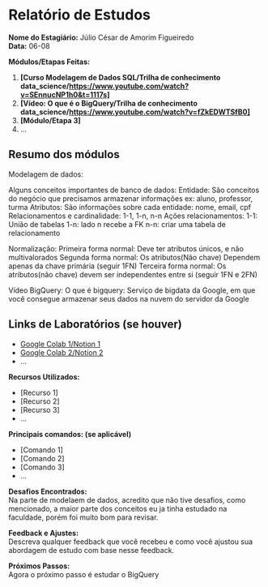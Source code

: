 # Relatório de Estudos

**Nome do Estagiário:** Júlio César de Amorim Figueiredo  
**Data:** 06-08

**Módulos/Etapas Feitas:**  
1. **[Curso Modelagem de Dados SQL/Trilha de conhecimento data_science/https://www.youtube.com/watch?v=SEnnucNP1h0&t=1117s]**
2. **[Vídeo: O que é o BigQuery/Trilha de conhecimento data_science/https://www.youtube.com/watch?v=fZkEDWTSfB0]**
3. **[Módulo/Etapa 3]** 
4. ...

## Resumo dos módulos 

Modelagem de dados:

Alguns conceitos importantes de banco de dados:
Entidade: São conceitos do negócio que precisamos armazenar informações ex: aluno, professor, turma
Atributos: São informações sobre cada entidade: nome, email, cpf
Relacionamentos e cardinalidade: 1-1, 1-n, n-n
Ações relacionamentos:
1-1: União de tabelas
1-n: lado n recebe a FK
n-n: criar uma tabela de relacionamento

Normalização: 
Primeira forma normal: Deve ter atributos únicos, e não multivalorados
Segunda forma normal: Os atributos(Não chave) Dependem apenas da chave primária (seguir 1FN)
Terceira forma normal: Os atributos(não chave) devem ser independentes entre si (seguir 1FN e 2FN)

Vídeo BigQuery:
O que é bigquery:
Serviço de bigdata da Google, em que você consegue armazenar seus dados na nuvem do servidor da Google




## Links de Laboratórios (se houver)

- [Google Colab 1/Notion 1](URL_do_Lab_1)
- [Google Colab 2/Notion 2](URL_do_Lab_2)
- ...

**Recursos Utilizados:**  
- [Recurso 1]
- [Recurso 2]
- [Recurso 3]
- ...

**Principais comandos: (se aplicável)**  
- [Comando 1]
- [Comando 2]
- [Comando 3]
- ...

**Desafios Encontrados:**  
Na parte de modelaem de dados, acredito que não tive desafios, como mencionado, a maior parte dos conceitos eu ja tinha estudado na
faculdade, porém foi muito bom para revisar.

**Feedback e Ajustes:**  
Descreva qualquer feedback que você recebeu e como você ajustou sua abordagem de estudo com base nesse feedback.

**Próximos Passos:**  
Agora o próximo passo é estudar o BigQuery
